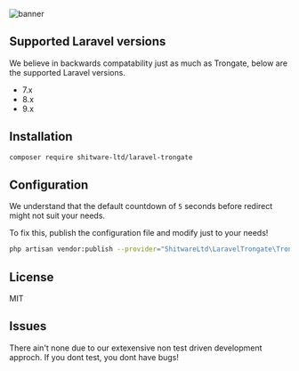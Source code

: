 ![banner](https://banners.beyondco.de/Laravel%20Trongate.png?theme=dark&packageManager=composer+require&packageName=shitware-ltd%2Flaravel-trongate&pattern=architect&style=style_1&description=A+Trongate+adapter+for+Laravel.&md=1&showWatermark=0&fontSize=100px&images=https%3A%2F%2Flaravel.com%2Fimg%2Flogomark.min.svg)

## Supported Laravel versions

We believe in backwards compatability just as much as Trongate, below are the supported Laravel versions.

- 7.x
- 8.x
- 9.x

## Installation

```bash
composer require shitware-ltd/laravel-trongate
```

## Configuration

We understand that the default countdown of `5` seconds before redirect might not suit your needs.

To fix this, publish the configuration file and modify just to your needs!

```bash
php artisan vendor:publish --provider="ShitwareLtd\LaravelTrongate\TrongateServiceProvider" --tag="config"
```

## License

MIT

## Issues

There ain't none due to our extexensive non test driven development approch. If you dont test, you dont have bugs!
